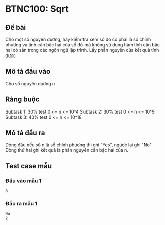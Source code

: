 # BTNC100: Sqrt

## Đề bài

Cho một số nguyên dương, hãy kiểm tra xem số đó có phải là số chính phương
và tính căn bậc hai của số đó mà không sử dụng hàm tính căn bậc hai có sẵn trong các ngôn ngữ lập trình. 
Lấy phần nguyên của kết quả tính được

## Mô tả đầu vào

Cho số nguyên dương n

## Ràng buộc

Subtask 1: 30% test 0 <= n <= 10^4
Subtask 2: 30% test 0 <= n <= 10^9
Subtask 3: 40% test 0 <= n <= 10^18

## Mô tả đầu ra

Dòng đầu nếu số n là số chính phương thì ghi "Yes", ngược lại ghi "No"
Dòng thứ hai ghi kết quả là phân nguyên căn bậc hai của n.

## Test case mẫu

### Đầu vào mẫu 1

```text
8
```

### Đầu ra mẫu 1

```text
No
2
```
